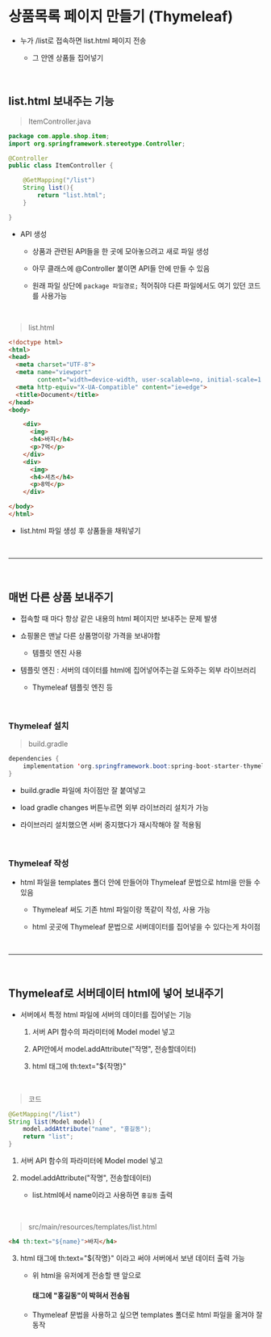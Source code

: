 # 상품목록 페이지 만들기 (Thymeleaf)
- 누가 /list로 접속하면 list.html 페이지 전송

    - 그 안엔 상품들 집어넣기

<br>

list.html 보내주는 기능
---
> ItemController.java
```java
package com.apple.shop.item;
import org.springframework.stereotype.Controller;

@Controller
public class ItemController {

    @GetMapping("/list")
    String list(){
        return "list.html";
    }

}
```
- API 생성

  - 상품과 관련된 API들을 한 곳에 모아놓으려고 새로 파일 생성

  - 아무 클래스에 @Controller 붙이면 API들 안에 만들 수 있음

  - 원래 파일 상단에 `package 파일경로;` 적어줘야 다른 파일에서도 여기 있던 코드를 사용가능

<br>

> list.html
```html
<!doctype html>
<html>
<head>
  <meta charset="UTF-8">
  <meta name="viewport"
        content="width=device-width, user-scalable=no, initial-scale=1.0">
  <meta http-equiv="X-UA-Compatible" content="ie=edge">
  <title>Document</title>
</head>
<body>

    <div>
      <img>
      <h4>바지</h4>
      <p>7억</p>
    </div>
    <div>
      <img>
      <h4>셔츠</h4>
      <p>8억</p>
    </div>

</body>
</html> 
```
- list.html 파일 생성 후 상품들을 채워넣기

<br>

---

<br>

매번 다른 상품 보내주기
---
- 접속할 때 마다 항상 같은 내용의 html 페이지만 보내주는 문제 발생

- 쇼핑몰은 맨날 다른 상품명이랑 가격을 보내야함

    - 템플릿 엔진 사용

- 템플릿 엔진 : 서버의 데이터를 html에 집어넣어주는걸 도와주는 외부 라이브러리

    - Thymeleaf 템플릿 엔진 등

<br>

### Thymeleaf 설치

> build.gradle
```java
dependencies {
    implementation 'org.springframework.boot:spring-boot-starter-thymeleaf'
}
```
- build.gradle 파일에 차이점만 잘 붙여넣고

- load gradle changes 버튼누르면 외부 라이브러리 설치가 가능

- 라이브러리 설치했으면 서버 중지했다가 재시작해야 잘 적용됨

<br>

### Thymeleaf 작성
- html 파일을 templates 폴더 안에 만들어야 Thymeleaf 문법으로 html을 만들 수 있음

    - Thymeleaf 써도 기존 html 파일이랑 똑같이 작성, 사용 가능

    - html 곳곳에 Thymeleaf 문법으로 서버데이터를 집어넣을 수 있다는게 차이점

<br>

---

<br>

Thymeleaf로 서버데이터 html에 넣어 보내주기
---
- 서버에서 특정 html 파일에 서버의 데이터를 집어넣는 기능

  1. 서버 API 함수의 파라미터에 Model model 넣고

  2. API안에서 model.addAttribute("작명", 전송할데이터)

  3. html 태그에 th:text="${작명}"

<br>

> 코드
```java
@GetMapping("/list")
String list(Model model) {
    model.addAttribute("name", "홍길동");
    return "list";
}
```
1. 서버 API 함수의 파라미터에 Model model 넣고

2. model.addAttribute("작명", 전송할데이터)

    - list.html에서 name이라고 사용하면 `홍길동` 출력

<br>

> src/main/resources/templates/list.html
```html
<h4 th:text="${name}">바지</h4>
```
3. html 태그에 th:text="${작명}" 이라고 써야 서버에서 보낸 데이터 출력 가능

    - 위 html을 유저에게 전송할 땐 앞으로 <h4>태그에 "홍길동"이 박혀서 전송됨

    - Thymeleaf 문법을 사용하고 싶으면 templates 폴더로 html 파일을 옮겨야 잘 동작

<br>

 